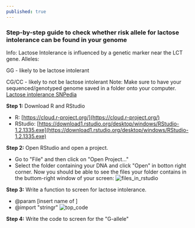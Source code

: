 ```yaml
---
published: true
---
```

### Step-by-step guide to check whether risk allele for lactose intolerance can be found in your genome
Info: Lactose Intolerance is influenced by a genetic marker near the LCT gene.
Alleles:

GG - likely to be lactose intolerant

CG/CC - likely to not be lactose intolerant
Note: Make sure to have your sequenced/genotyped genome saved in a folder onto your computer. 
[Lactose intolerance SNPedia](https://www.snpedia.com/index.php/Lactose_intolerance)

**Step 1:** Download R and RStudio
- R: [https://cloud.r-project.org/](https://cloud.r-project.org/)
- RStudio: [https://download1.rstudio.org/desktop/windows/RStudio-1.2.1335.exe](https://download1.rstudio.org/desktop/windows/RStudio-1.2.1335.exe)

**Step 2:** Open RStudio and open a project.
- Go to "File" and then click on "Open Project..."
- Select the folder containing your DNA and click "Open" in botton right corner. 
Now you should be able to see the files your folder contains in the buttom-right window of your screen:
![files_in_rstudio](/emerald/img/lactose_import.PNG)

**Step 3:** Write a function to screen for lactose intolerance.

- @param [insert name of ]
- @import "stringr"
![top_code](/emerald/img/lactose_function.PNG)

**Step 4:** Write the code to screen for the "G-allele"
